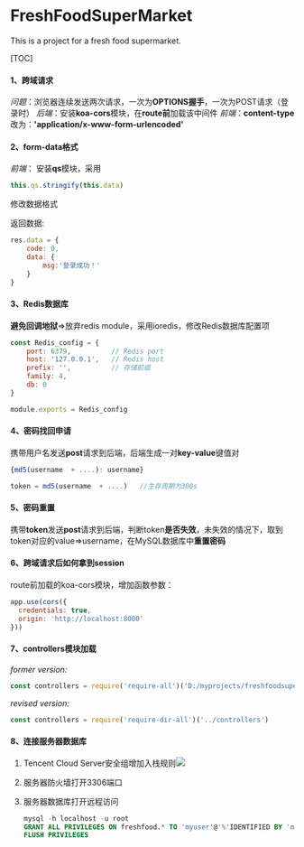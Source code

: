 # FreshFoodSuperMarket
This is a project for a fresh food supermarket.

[TOC]

#### 1、跨域请求
_问题_：浏览器连续发送两次请求，一次为**OPTIONS握手**，一次为POST请求（登录时）
_后端_：安装**koa-cors**模块，在**route前**加载该中间件
_前端_：**content-type**改为：**'application/x-www-form-urlencoded'**

#### 2、form-data格式
_前端_： 安装**qs**模块，采用

```javascript
this.qs.stringify(this.data)
```

修改数据格式

返回数据: 

```javascript
res.data = {
	code: 0,
	data: {
		msg:'登录成功！'
	}
}
```

#### 3、Redis数据库
**避免回调地狱**=>放弃redis module，采用ioredis，修改Redis数据库配置项

```javascript
const Redis_config = {
    port: 6379,          // Redis port
    host: '127.0.0.1',   // Redis host
    prefix: '', 		 // 存储前缀
    family: 4,
    db: 0
}

module.exports = Redis_config
```

#### 4、密码找回申请
携带用户名发送**post**请求到后端，后端生成一对**key-value**键值对

```javascript
{md5(username  + ....): username}
```

```javascript
token = md5(username  + ....)	//生存周期为300s
```

#### 5、密码重置
携带**token**发送**post**请求到后端，判断token**是否失效**，未失效的情况下，取到token对应的value=>username，在MySQL数据库中**重置密码**

#### 6、跨域请求后如何拿到session

route前加载的koa-cors模块，增加函数参数：

```javascript
app.use(cors({
  credentials: true,
  origin: 'http://localhost:8000'
}))
```

#### 7、controllers模块加载

*former version:*

```javascript
const controllers = require('require-all')('D:/myprojects/freshfoodsupermarket/server/controllers')
```

*revised version:*

```javascript
const controllers = require('require-dir-all')('../controllers')
```

#### 8、连接服务器数据库

1. Tencent Cloud Server安全组增加入栈规则![](D:\360MoveData\Users\pc\Desktop\Tencent.png)

2. 服务器防火墙打开3306端口

3. 服务器数据库打开远程访问

   ```sql
   mysql -h localhost -u root 
   GRANT ALL PRIVILEGES ON freshfood.* TO 'myuser'@'%'IDENTIFIED BY 'mypassword' WITH GRANT OPTION; 
   FLUSH PRIVILEGES 
   ```